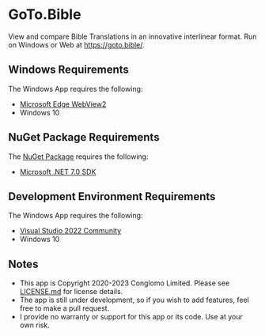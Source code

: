 # GoTo.Bible
View and compare Bible Translations in an innovative interlinear format. Run on Windows or Web at https://goto.bible/.

## Windows Requirements

The Windows App requires the following:
 * [Microsoft Edge WebView2](https://developer.microsoft.com/en-us/microsoft-edge/webview2/)
 * Windows 10

## NuGet Package Requirements

The [NuGet Package](https://www.nuget.org/packages/GoToBible.Model/) requires the following:
 * [Microsoft .NET 7.0 SDK](https://dotnet.microsoft.com/download/dotnet/7.0)


## Development Environment Requirements

The Windows App requires the following:
 * [Visual Studio 2022 Community](https://visualstudio.microsoft.com/downloads/)
 * Windows 10

## Notes
 * This app is Copyright 2020-2023 Conglomo Limited. Please see [LICENSE.md](LICENSE.md) for license details.
 * The app is still under development, so if you wish to add features, feel free to make a pull request.
 * I provide no warranty or support for this app or its code. Use at your own risk.
